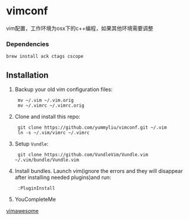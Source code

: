 # vimconf
vim配置，工作环境为osx下的c++编程，如果其他环境需要调整

### Dependencies

```bash
brew install ack ctags cscope
```
## Installation

1. Backup your old vim configuration files:

        mv ~/.vim ~/.vim.orig
        mv ~/.vimrc ~/.vimrc.orig

2. Clone and install this repo:

        git clone https://github.com/yummyliu/vimconf.git ~/.vim
        ln -s ~/.vim/vimrc ~/.vimrc

3. Setup `Vundle`:

        git clone https://github.com/VundleVim/Vundle.vim ~/.vim/bundle/Vundle.vim

4. Install bundles. Launch vim(ignore the errors and they will disappear after installing needed plugins)and run:

        :PluginInstall

5. YouCompleteMe

[vimawesome](https://vimawesome.com/plugin/youcompleteme#installation)

